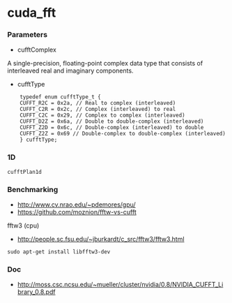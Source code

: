 # cuda_fft

### Parameters


* cufftComplex

A single-precision, floating-point complex data type that consists of interleaved real and imaginary components.

* cufftType
```
    typedef enum cufftType_t { 
    CUFFT_R2C = 0x2a, // Real to complex (interleaved) 
    CUFFT_C2R = 0x2c, // Complex (interleaved) to real 
    CUFFT_C2C = 0x29, // Complex to complex (interleaved) 
    CUFFT_D2Z = 0x6a, // Double to double-complex (interleaved) 
    CUFFT_Z2D = 0x6c, // Double-complex (interleaved) to double 
    CUFFT_Z2Z = 0x69 // Double-complex to double-complex (interleaved) 
    } cufftType;
```


### 1D 
```
cufftPlan1d
```


### Benchmarking
* http://www.cv.nrao.edu/~pdemores/gpu/
* https://github.com/moznion/fftw-vs-cufft

fftw3 (cpu)
* http://people.sc.fsu.edu/~jburkardt/c_src/fftw3/fftw3.html
```
sudo apt-get install libfftw3-dev
```

### Doc
* http://moss.csc.ncsu.edu/~mueller/cluster/nvidia/0.8/NVIDIA_CUFFT_Library_0.8.pdf
